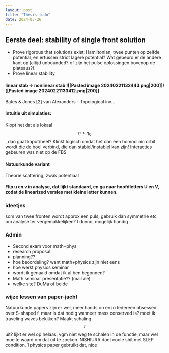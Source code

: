 ```yaml
---
layout: post
title: "Thesis todo"
date: 2024-03-26
---
```

<style>
.math-container {
    max-width: 100%; /* Set a maximum width to prevent it from expanding the page */
    overflow-x: auto; /* Enable horizontal scrolling */
    white-space: nowrap; /* Prevent the text from wrapping */
}
</style>
## Eerste deel: stability of single front solution
- Prove rigorous that solutions exist: Hamiltonian, twee punten op zelfde potential, en ertussen strict lagere potential? Wat gebeurd er de andere kant op (altijd unbounded? of zijn het pulse oplossingen bovenop de plateaus?).
- Prove linear stability
#### linear stab -> nonlinear stab ![[Pasted image 20240221132443.png|200]]![[Pasted image 20240221133412.png|200]]
Bates & Jones [2] van Alexanders - Topological inv...

#### intuitie uit simulaties:
Klopt het dat als lokaal $$\eta>\eta_0$$, dan gaat kapot/heel? Klinkt logisch omdat het dan een homoclinic orbit wordt die de boel verbind, die dan stabiel/instabiel kan zijn! Interacties gebeuren wss niet op de FBS 

#### Natuurkunde variant
Theorie scattering, zwak potentiaal

#### Flip u en v in analyse, dat lijkt standaard, en ga naar hoofdletters U en V, zodat de linearized versies met kleine letter kunnen. 


### ideetjes
som van twee fronten wordt approx een puls, gebruik dan symmetrie etc om analyse ter vergemakkelijken? I dunno, mogelijk handig


### Admin
- Second exam voor math+phys
- research proposal
- planning??
- hoe beoordeling? want math+physics zijn niet eens
- hoe werkt physics seminar
- wordt ik genaaid omdat ik al ben begonnen?
- Math seminar presentatie?? (mail ale)
- welke site? DuMa of beide

### wijze lessen van paper-jacht
Natuurkunde papers zijn er wel, meer hands on enzo
Iedereen obsessed over S-shaped f, maar is dat nodig wanneer mass conserved is?
moet ik traveling waves bekijken? 
Maakt schaling $$\tau$$ uit? lijkt er wel op helaas, vgm niet weg te schalen in de functie, maar wel moeite waard om dat uit te zoeken.
NISHIURA doet coole shit met SLEP condition, 1 physics paper gebruikt dat, nice


